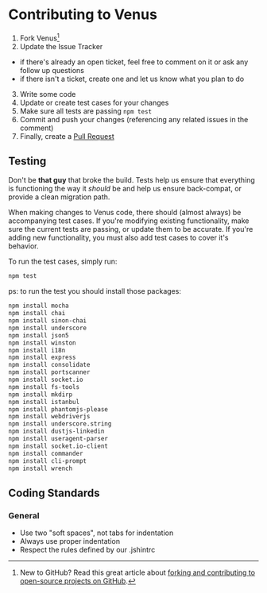 # Contributing to Venus

1. Fork Venus[^1]
2. Update the Issue Tracker
  - if there's already an open ticket, feel free to comment on it or ask any follow up questions
  - if there isn't a ticket, create one and let us know what you plan to do
3. Write some code
4. Update or create test cases for your changes
5. Make sure all tests are passing `npm test`
6. Commit and push your changes (referencing any related issues in the comment)
7. Finally, create a [Pull Request](https://help.github.com/articles/creating-a-pull-request)

[^1]: New to GitHub? Read this great article about [forking and contributing to open-source projects on GitHub](https://help.github.com/articles/fork-a-repo).

## Testing

Don't be **that guy** that broke the build. Tests help us ensure that everything is functioning the way it _should_ be and help us ensure back-compat, or provide a clean migration path.

When making changes to Venus code, there should (almost always) be accompanying test cases. If you're modifying existing functionality, make sure the current tests are passing, or update them to be accurate.
If you're adding new functionality, you must also add test cases to cover it's behavior.

To run the test cases, simply run:

```sh
npm test
```

ps: to run the test you should install those packages:

```sh
npm install mocha
npm install chai
npm install sinon-chai
npm install underscore
npm install json5
npm install winston
npm install i18n
npm install express
npm install consolidate
npm install portscanner
npm install socket.io
npm install fs-tools
npm install mkdirp
npm install istanbul
npm install phantomjs-please
npm install webdriverjs
npm install underscore.string
npm install dustjs-linkedin
npm install useragent-parser
npm install socket.io-client
npm install commander
npm install cli-prompt
npm install wrench
```

## Coding Standards

### General

- Use two "soft spaces", not tabs for indentation
- Always use proper indentation
- Respect the rules defined by our .jshintrc
